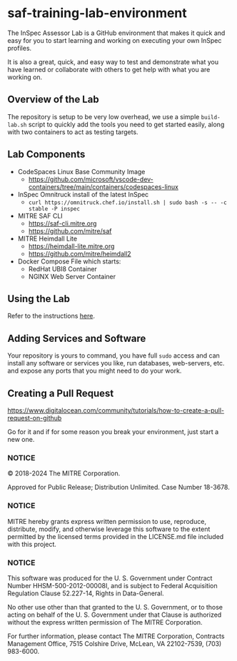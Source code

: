 # saf-training-lab-environment

The InSpec Assessor Lab is a GitHub environment that makes it quick and easy for you to start learning and working on executing your own InSpec profiles.

It is also a great, quick, and easy way to test and demonstrate what you have learned or collaborate with others to get help with what you are working on.

## Overview of the Lab

The repository is setup to be very low overhead, we use a simple `build-lab.sh` script to quickly add the tools you need to get started easily, along with two containers to act as testing targets.

## Lab Components

- CodeSpaces Linux Base Community Image
  - <https://github.com/microsoft/vscode-dev-containers/tree/main/containers/codespaces-linux>
- InSpec Omnitruck install of the latest InSpec
  - `curl https://omnitruck.chef.io/install.sh | sudo bash -s -- -c stable -P inspec`
- MITRE SAF CLI
  - <https://saf-cli.mitre.org>
  - <https://github.com/mitre/saf>
- MITRE Heimdall Lite
  - <https://heimdall-lite.mitre.org>
  - <https://github.com/mitre/heimdall2>
- Docker Compose File which starts:
  - RedHat UBI8 Container
  - NGINX Web Server Container

## Using the Lab

Refer to the instructions [here](https://mitre.github.io/saf-training/resources/02.html#instructions).

## Adding Services and Software

Your repository is yours to command, you have full `sudo` access and can install any software or services you like, run databases, web-servers, etc. and expose any ports that you might need to do your work.

## Creating a Pull Request

<https://www.digitalocean.com/community/tutorials/how-to-create-a-pull-request-on-github>

Go for it and if for some reason you break your environment, just start a new one.

### NOTICE

© 2018-2024 The MITRE Corporation.

Approved for Public Release; Distribution Unlimited. Case Number 18-3678.

### NOTICE

MITRE hereby grants express written permission to use, reproduce, distribute, modify, and otherwise leverage this software to the extent permitted by the licensed terms provided in the LICENSE.md file included with this project.

### NOTICE

This software was produced for the U. S. Government under Contract Number HHSM-500-2012-00008I, and is subject to Federal Acquisition Regulation Clause 52.227-14, Rights in Data-General.

No other use other than that granted to the U. S. Government, or to those acting on behalf of the U. S. Government under that Clause is authorized without the express written permission of The MITRE Corporation.

For further information, please contact The MITRE Corporation, Contracts Management Office, 7515 Colshire Drive, McLean, VA 22102-7539, (703) 983-6000.

